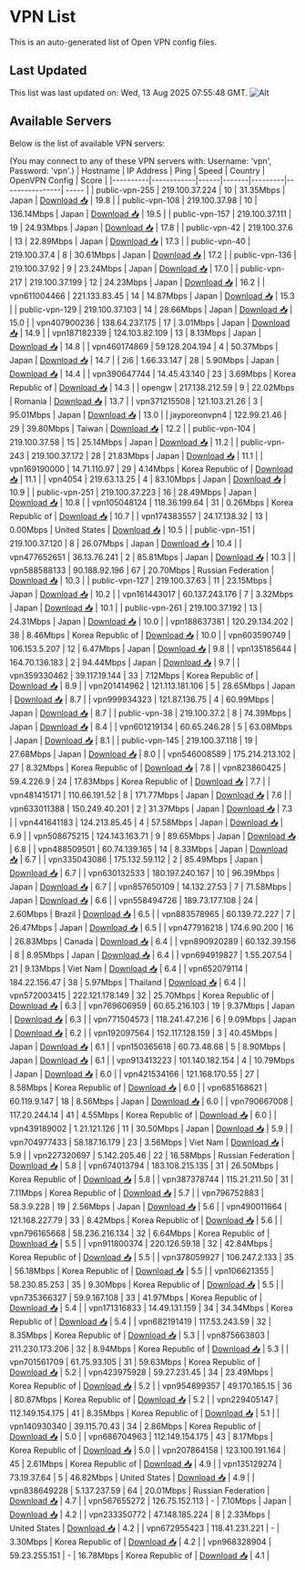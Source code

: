 # VPN List

This is an auto-generated list of Open VPN config files.

## Last Updated

This list was last updated on: Wed, 13 Aug 2025 07:55:48 GMT.
![Alt](https://repobeats.axiom.co/api/embed/186b98318ef1479477931607c1ad7d823f12451f.svg "Repobeats analytics image")

## Available Servers

Below is the list of available VPN servers:

(You may connect to any of these VPN servers with: Username: 'vpn', Password: 'vpn'.)
| Hostname | IP Address | Ping | Speed | Country | OpenVPN Config | Score |
|----------|------------|------|-------|---------|----------------| ----- |
| public-vpn-255 | 219.100.37.224 | 10 | 31.35Mbps | Japan | [Download 📥](./configs/server_0_JP.ovpn) | 19.8 |
| public-vpn-108 | 219.100.37.98 | 10 | 136.14Mbps | Japan | [Download 📥](./configs/server_1_JP.ovpn) | 19.5 |
| public-vpn-157 | 219.100.37.111 | 19 | 24.93Mbps | Japan | [Download 📥](./configs/server_2_JP.ovpn) | 17.8 |
| public-vpn-42 | 219.100.37.6 | 13 | 22.89Mbps | Japan | [Download 📥](./configs/server_3_JP.ovpn) | 17.3 |
| public-vpn-40 | 219.100.37.4 | 8 | 30.61Mbps | Japan | [Download 📥](./configs/server_4_JP.ovpn) | 17.2 |
| public-vpn-136 | 219.100.37.92 | 9 | 23.24Mbps | Japan | [Download 📥](./configs/server_5_JP.ovpn) | 17.0 |
| public-vpn-217 | 219.100.37.199 | 12 | 24.23Mbps | Japan | [Download 📥](./configs/server_6_JP.ovpn) | 16.2 |
| vpn611004466 | 221.133.83.45 | 14 | 14.87Mbps | Japan | [Download 📥](./configs/server_7_JP.ovpn) | 15.3 |
| public-vpn-129 | 219.100.37.103 | 14 | 28.66Mbps | Japan | [Download 📥](./configs/server_8_JP.ovpn) | 15.0 |
| vpn407900236 | 138.64.237.175 | 17 | 3.01Mbps | Japan | [Download 📥](./configs/server_9_JP.ovpn) | 14.9 |
| vpn187182339 | 124.103.82.109 | 13 | 8.13Mbps | Japan | [Download 📥](./configs/server_10_JP.ovpn) | 14.8 |
| vpn460174869 | 59.128.204.194 | 4 | 50.37Mbps | Japan | [Download 📥](./configs/server_11_JP.ovpn) | 14.7 |
| 2i6 | 1.66.33.147 | 28 | 5.90Mbps | Japan | [Download 📥](./configs/server_12_JP.ovpn) | 14.4 |
| vpn390647744 | 14.45.43.140 | 23 | 3.69Mbps | Korea Republic of | [Download 📥](./configs/server_13_KR.ovpn) | 14.3 |
| opengw | 217.138.212.59 | 9 | 22.02Mbps | Romania | [Download 📥](./configs/server_14_RO.ovpn) | 13.7 |
| vpn371215508 | 121.103.21.26 | 3 | 95.01Mbps | Japan | [Download 📥](./configs/server_15_JP.ovpn) | 13.0 |
| jayporeonvpn4 | 122.99.21.46 | 29 | 39.80Mbps | Taiwan | [Download 📥](./configs/server_16_TW.ovpn) | 12.2 |
| public-vpn-104 | 219.100.37.58 | 15 | 25.14Mbps | Japan | [Download 📥](./configs/server_17_JP.ovpn) | 11.2 |
| public-vpn-243 | 219.100.37.172 | 28 | 21.83Mbps | Japan | [Download 📥](./configs/server_18_JP.ovpn) | 11.1 |
| vpn169190000 | 14.71.110.97 | 29 | 4.14Mbps | Korea Republic of | [Download 📥](./configs/server_19_KR.ovpn) | 11.1 |
| vpn4054 | 219.63.13.25 | 4 | 83.10Mbps | Japan | [Download 📥](./configs/server_20_JP.ovpn) | 10.9 |
| public-vpn-251 | 219.100.37.223 | 16 | 28.49Mbps | Japan | [Download 📥](./configs/server_21_JP.ovpn) | 10.8 |
| vpn105048124 | 118.36.199.64 | 31 | 0.26Mbps | Korea Republic of | [Download 📥](./configs/server_22_KR.ovpn) | 10.7 |
| vpn174383557 | 24.17.138.32 | 13 | 0.00Mbps | United States | [Download 📥](./configs/server_23_US.ovpn) | 10.5 |
| public-vpn-151 | 219.100.37.120 | 8 | 26.07Mbps | Japan | [Download 📥](./configs/server_24_JP.ovpn) | 10.4 |
| vpn477652651 | 36.13.76.241 | 2 | 85.81Mbps | Japan | [Download 📥](./configs/server_25_JP.ovpn) | 10.3 |
| vpn588588133 | 90.188.92.196 | 67 | 20.70Mbps | Russian Federation | [Download 📥](./configs/server_26_RU.ovpn) | 10.3 |
| public-vpn-127 | 219.100.37.63 | 11 | 23.15Mbps | Japan | [Download 📥](./configs/server_27_JP.ovpn) | 10.2 |
| vpn161443017 | 60.137.243.176 | 7 | 3.32Mbps | Japan | [Download 📥](./configs/server_28_JP.ovpn) | 10.1 |
| public-vpn-261 | 219.100.37.192 | 13 | 24.31Mbps | Japan | [Download 📥](./configs/server_29_JP.ovpn) | 10.0 |
| vpn188637381 | 120.29.134.202 | 38 | 8.46Mbps | Korea Republic of | [Download 📥](./configs/server_30_KR.ovpn) | 10.0 |
| vpn603590749 | 106.153.5.207 | 12 | 6.47Mbps | Japan | [Download 📥](./configs/server_31_JP.ovpn) | 9.8 |
| vpn135185644 | 164.70.136.183 | 2 | 94.44Mbps | Japan | [Download 📥](./configs/server_32_JP.ovpn) | 9.7 |
| vpn359330462 | 39.117.19.144 | 33 | 7.12Mbps | Korea Republic of | [Download 📥](./configs/server_33_KR.ovpn) | 8.9 |
| vpn201414962 | 121.113.181.106 | 5 | 28.65Mbps | Japan | [Download 📥](./configs/server_34_JP.ovpn) | 8.7 |
| vpn999934323 | 121.87.136.75 | 4 | 60.99Mbps | Japan | [Download 📥](./configs/server_35_JP.ovpn) | 8.7 |
| public-vpn-38 | 219.100.37.2 | 8 | 74.39Mbps | Japan | [Download 📥](./configs/server_36_JP.ovpn) | 8.4 |
| vpn601219134 | 60.65.246.28 | 5 | 63.08Mbps | Japan | [Download 📥](./configs/server_37_JP.ovpn) | 8.1 |
| public-vpn-145 | 219.100.37.118 | 19 | 27.68Mbps | Japan | [Download 📥](./configs/server_38_JP.ovpn) | 8.0 |
| vpn546008589 | 175.214.213.102 | 27 | 8.32Mbps | Korea Republic of | [Download 📥](./configs/server_39_KR.ovpn) | 7.8 |
| vpn823860425 | 59.4.226.9 | 24 | 17.83Mbps | Korea Republic of | [Download 📥](./configs/server_40_KR.ovpn) | 7.7 |
| vpn481415171 | 110.66.191.52 | 8 | 171.77Mbps | Japan | [Download 📥](./configs/server_41_JP.ovpn) | 7.6 |
| vpn633011388 | 150.249.40.201 | 2 | 31.37Mbps | Japan | [Download 📥](./configs/server_42_JP.ovpn) | 7.3 |
| vpn441641183 | 124.213.85.45 | 4 | 57.58Mbps | Japan | [Download 📥](./configs/server_43_JP.ovpn) | 6.9 |
| vpn508675215 | 124.143.163.71 | 9 | 89.65Mbps | Japan | [Download 📥](./configs/server_44_JP.ovpn) | 6.8 |
| vpn488509501 | 60.74.139.165 | 14 | 8.33Mbps | Japan | [Download 📥](./configs/server_45_JP.ovpn) | 6.7 |
| vpn335043086 | 175.132.59.112 | 2 | 85.49Mbps | Japan | [Download 📥](./configs/server_46_JP.ovpn) | 6.7 |
| vpn630132533 | 180.197.240.167 | 10 | 96.39Mbps | Japan | [Download 📥](./configs/server_47_JP.ovpn) | 6.7 |
| vpn857650109 | 14.132.27.53 | 7 | 71.58Mbps | Japan | [Download 📥](./configs/server_48_JP.ovpn) | 6.6 |
| vpn558494726 | 189.73.177.108 | 24 | 2.60Mbps | Brazil | [Download 📥](./configs/server_49_BR.ovpn) | 6.5 |
| vpn883578965 | 60.139.72.227 | 7 | 26.47Mbps | Japan | [Download 📥](./configs/server_50_JP.ovpn) | 6.5 |
| vpn477916218 | 174.6.90.200 | 16 | 26.83Mbps | Canada | [Download 📥](./configs/server_51_CA.ovpn) | 6.4 |
| vpn890920289 | 60.132.39.156 | 8 | 8.95Mbps | Japan | [Download 📥](./configs/server_52_JP.ovpn) | 6.4 |
| vpn694919827 | 1.55.207.54 | 21 | 9.13Mbps | Viet Nam | [Download 📥](./configs/server_53_VN.ovpn) | 6.4 |
| vpn652079114 | 184.22.156.47 | 38 | 5.97Mbps | Thailand | [Download 📥](./configs/server_54_TH.ovpn) | 6.4 |
| vpn572003415 | 222.121.178.149 | 32 | 25.70Mbps | Korea Republic of | [Download 📥](./configs/server_55_KR.ovpn) | 6.3 |
| vpn769606959 | 60.65.216.103 | 19 | 9.37Mbps | Japan | [Download 📥](./configs/server_56_JP.ovpn) | 6.3 |
| vpn771504573 | 118.241.47.216 | 6 | 9.09Mbps | Japan | [Download 📥](./configs/server_57_JP.ovpn) | 6.2 |
| vpn192097564 | 152.117.128.159 | 3 | 40.45Mbps | Japan | [Download 📥](./configs/server_58_JP.ovpn) | 6.1 |
| vpn150365618 | 60.73.48.68 | 5 | 8.90Mbps | Japan | [Download 📥](./configs/server_59_JP.ovpn) | 6.1 |
| vpn913413223 | 101.140.182.154 | 4 | 10.79Mbps | Japan | [Download 📥](./configs/server_60_JP.ovpn) | 6.0 |
| vpn421534166 | 121.168.170.55 | 27 | 8.58Mbps | Korea Republic of | [Download 📥](./configs/server_61_KR.ovpn) | 6.0 |
| vpn685168621 | 60.119.9.147 | 18 | 8.56Mbps | Japan | [Download 📥](./configs/server_62_JP.ovpn) | 6.0 |
| vpn790667008 | 117.20.244.14 | 41 | 4.55Mbps | Korea Republic of | [Download 📥](./configs/server_63_KR.ovpn) | 6.0 |
| vpn439189002 | 1.21.121.126 | 11 | 30.50Mbps | Japan | [Download 📥](./configs/server_64_JP.ovpn) | 5.9 |
| vpn704977433 | 58.187.16.179 | 23 | 3.56Mbps | Viet Nam | [Download 📥](./configs/server_65_VN.ovpn) | 5.9 |
| vpn227320697 | 5.142.205.46 | 22 | 16.58Mbps | Russian Federation | [Download 📥](./configs/server_66_RU.ovpn) | 5.8 |
| vpn674013794 | 183.108.215.135 | 31 | 26.50Mbps | Korea Republic of | [Download 📥](./configs/server_67_KR.ovpn) | 5.8 |
| vpn387378744 | 115.21.211.50 | 31 | 7.11Mbps | Korea Republic of | [Download 📥](./configs/server_68_KR.ovpn) | 5.7 |
| vpn796752883 | 58.3.9.228 | 19 | 2.56Mbps | Japan | [Download 📥](./configs/server_69_JP.ovpn) | 5.6 |
| vpn490011664 | 121.168.227.79 | 33 | 8.42Mbps | Korea Republic of | [Download 📥](./configs/server_70_KR.ovpn) | 5.6 |
| vpn796165668 | 58.236.216.134 | 32 | 6.64Mbps | Korea Republic of | [Download 📥](./configs/server_71_KR.ovpn) | 5.5 |
| vpn911800374 | 220.126.59.18 | 32 | 42.84Mbps | Korea Republic of | [Download 📥](./configs/server_72_KR.ovpn) | 5.5 |
| vpn378059927 | 106.247.2.133 | 35 | 56.18Mbps | Korea Republic of | [Download 📥](./configs/server_73_KR.ovpn) | 5.5 |
| vpn106621355 | 58.230.85.253 | 35 | 9.30Mbps | Korea Republic of | [Download 📥](./configs/server_74_KR.ovpn) | 5.5 |
| vpn735366327 | 59.9.167.108 | 33 | 41.97Mbps | Korea Republic of | [Download 📥](./configs/server_75_KR.ovpn) | 5.4 |
| vpn171316833 | 14.49.131.159 | 34 | 34.34Mbps | Korea Republic of | [Download 📥](./configs/server_76_KR.ovpn) | 5.4 |
| vpn682191419 | 117.53.243.59 | 32 | 8.35Mbps | Korea Republic of | [Download 📥](./configs/server_77_KR.ovpn) | 5.3 |
| vpn875663803 | 211.230.173.206 | 32 | 8.94Mbps | Korea Republic of | [Download 📥](./configs/server_78_KR.ovpn) | 5.3 |
| vpn701561709 | 61.75.93.105 | 31 | 59.63Mbps | Korea Republic of | [Download 📥](./configs/server_79_KR.ovpn) | 5.2 |
| vpn423975928 | 59.27.231.45 | 34 | 23.49Mbps | Korea Republic of | [Download 📥](./configs/server_80_KR.ovpn) | 5.2 |
| vpn954899357 | 49.170.165.15 | 36 | 80.87Mbps | Korea Republic of | [Download 📥](./configs/server_81_KR.ovpn) | 5.2 |
| vpn229405147 | 112.149.154.175 | 41 | 8.35Mbps | Korea Republic of | [Download 📥](./configs/server_82_KR.ovpn) | 5.1 |
| vpn140930340 | 39.115.70.43 | 34 | 2.86Mbps | Korea Republic of | [Download 📥](./configs/server_83_KR.ovpn) | 5.0 |
| vpn686704963 | 112.149.154.175 | 43 | 8.17Mbps | Korea Republic of | [Download 📥](./configs/server_84_KR.ovpn) | 5.0 |
| vpn207864158 | 123.100.191.164 | 45 | 2.61Mbps | Korea Republic of | [Download 📥](./configs/server_85_KR.ovpn) | 4.9 |
| vpn135129274 | 73.19.37.64 | 5 | 46.82Mbps | United States | [Download 📥](./configs/server_86_US.ovpn) | 4.9 |
| vpn838649228 | 5.137.237.59 | 64 | 20.01Mbps | Russian Federation | [Download 📥](./configs/server_87_RU.ovpn) | 4.7 |
| vpn567655272 | 126.75.152.113 | - | 7.10Mbps | Japan | [Download 📥](./configs/server_88_JP.ovpn) | 4.2 |
| vpn233350772 | 47.148.185.224 | 8 | 2.33Mbps | United States | [Download 📥](./configs/server_89_US.ovpn) | 4.2 |
| vpn672955423 | 118.41.231.221 | - | 3.30Mbps | Korea Republic of | [Download 📥](./configs/server_90_KR.ovpn) | 4.2 |
| vpn968328904 | 59.23.255.151 | - | 16.78Mbps | Korea Republic of | [Download 📥](./configs/server_91_KR.ovpn) | 4.1 |
